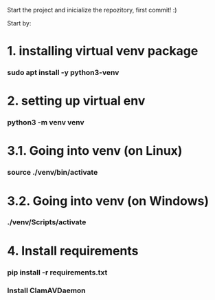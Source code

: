 Start the project and inicialize the repozitory, first commit! :)


Start by:

# 1. installing virtual venv package
### sudo apt install -y python3-venv
# 2. setting up virtual env
### python3 -m venv venv
# 3.1. Going into  venv (on Linux)
### source ./venv/bin/activate
# 3.2. Going into  venv (on Windows)
### ./venv/Scripts/activate
# 4. Install requirements
### pip install -r requirements.txt

### Install ClamAVDaemon